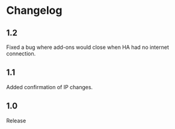 # Changelog

## 1.2

Fixed a bug where add-ons would close when HA had no internet connection.

## 1.1

Added confirmation of IP changes.

## 1.0

Release